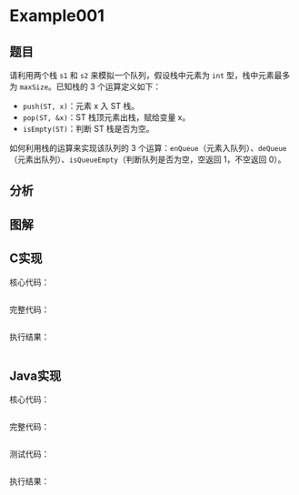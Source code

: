 # Example001

## 题目

请利用两个栈 `s1` 和 `s2` 来模拟一个队列，假设栈中元素为 `int` 型，栈中元素最多为 `maxSize`。已知栈的 3 个运算定义如下：
- `push(ST, x)`：元素 x 入 ST 栈。
- `pop(ST, &x)`：ST 栈顶元素出栈，赋给变量 x。
- `isEmpty(ST)`：判断 ST 栈是否为空。

如何利用栈的运算来实现该队列的 3 个运算：`enQueue`（元素入队列）、`deQueue`（元素出队列）、`isQueueEmpty`（判断队列是否为空，空返回 1，不空返回 0）。

## 分析

## 图解

## C实现

核心代码：

```c

```

完整代码：

```c

```

执行结果：

```text

```

## Java实现

核心代码：

```java

```

完整代码：

```java

```

测试代码：

```java

```

执行结果：

```text

```